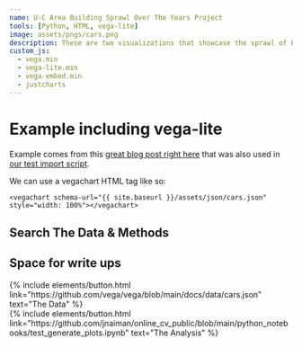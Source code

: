 ```yaml
---
name: U-C Area Building Sprawl Over The Years Project
tools: [Python, HTML, vega-lite]
image: assets/pngs/cars.png
description: These are two visualizations that showcase the sprawl of buildings within the U-C area over the last 130 years, as well as their respective square footage
custom_js:
  - vega.min
  - vega-lite.min
  - vega-embed.min
  - justcharts
---
```



# Example including vega-lite

Example comes from this [great blog post right here](https://blog.4dcu.be/programming/2021/05/03/Interactive-Visualizations.html) that was also used in [our test import script](https://github.com/UIUC-iSchool-DataViz/is445_bcubcg_fall2022/blob/main/week01/test_imports_week01.ipynb).

We can use a vegachart HTML tag like so:

```
<vegachart schema-url="{{ site.baseurl }}/assets/json/cars.json" style="width: 100%"></vegachart>
```

<vegachart schema-url="{{ site.baseurl }}/assets/json/chart.json" style="width: 100%"></vegachart>

<vegachart schema-url="{{ site.baseurl }}/assets/json/line_chart.json" style="width: 100%"></vegachart>

## Search The Data & Methods

## Space for write ups 

<div class="left">
{% include elements/button.html link="https://github.com/vega/vega/blob/main/docs/data/cars.json" text="The Data" %}
</div>

<div class="right">
{% include elements/button.html link="https://github.com/jnaiman/online_cv_public/blob/main/python_notebooks/test_generate_plots.ipynb" text="The Analysis" %}
</div>

